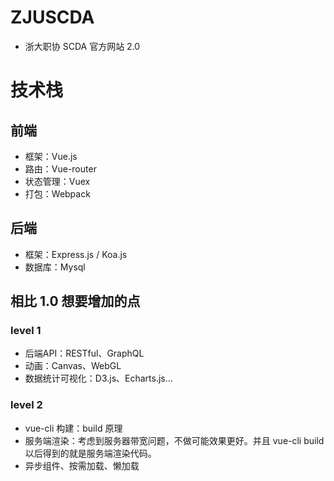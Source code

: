 # ZJUSCDA
- 浙大职协 SCDA 官方网站 2.0

# 技术栈
## 前端
- 框架：Vue.js
- 路由：Vue-router
- 状态管理：Vuex
- 打包：Webpack

## 后端
- 框架：Express.js / Koa.js
- 数据库：Mysql

## 相比 1.0 想要增加的点
### level 1
- 后端API：RESTful、GraphQL
- 动画：Canvas、WebGL
- 数据统计可视化：D3.js、Echarts.js...

### level 2
- vue-cli 构建：build 原理
- 服务端渲染：考虑到服务器带宽问题，不做可能效果更好。并且 vue-cli build 以后得到的就是服务端渲染代码。
- 异步组件、按需加载、懒加载
